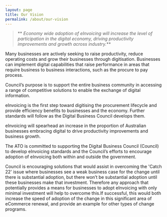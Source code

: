 ```yaml
---
layout: page
title: Our Vision
permalink: /about/our-vision
---
```



> ** _Economy wide adoption of eInvoicing will increase the level of participation in the digital economy, driving productivity improvements and growth across industry._**


Many businesses are actively seeking to raise productivity, reduce operating costs and grow their businesses through digitisation. Businesses can implement digital capabilities that raise performance in areas that require business to business interactions, such as the procure to pay process.


Council’s purpose is to support the entire business community in accessing a range of competitive solutions to enable the exchange of digital information. 


eInvoicing is the first step toward digitising the procurement lifecycle and provide efficiency benefits to businesses and the economy. Further standards will follow as the Digital Business Council develops them.


eInvoicing will spearhead an increase in the proportion of Australian businesses embracing digital to drive productivity improvements and business growth. 


The ATO is committed to supporting the Digital Business Council (Council) to develop eInvoicing standards and the Council’s efforts to encourage adoption of eInvoicing both within and outside the government.


Council is encouraging solutions that would assist in overcoming the 'Catch 22' issue where businesses see a weak business case for the change until there is substantial adoption, but there won’t be substantial adoption until these businesses make that investment. Therefore any approach that potentially provides a means for businesses to adopt eInvoicing with only minimal investment will help to overcome this.If successful, this would both increase the speed of adoption of the change in this significant area of eCommerce renewal, and provide an example for other types of change programs.

